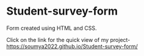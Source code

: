 # Student-survey-form
Form created using HTML and CSS.



Click on the link for the quick view of my project-
https://soumya2022.github.io/Student-survey-form/
